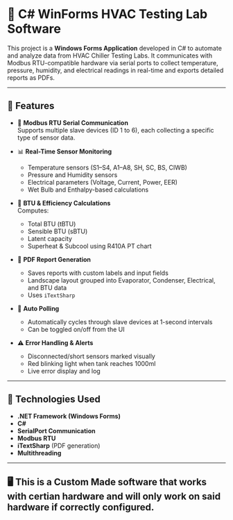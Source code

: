 # 🧪 C# WinForms HVAC Testing Lab Software

This project is a **Windows Forms Application** developed in C# to automate and analyze data from HVAC Chiller Testing Labs. It communicates with Modbus RTU-compatible hardware via serial ports to collect temperature, pressure, humidity, and electrical readings in real-time and exports detailed reports as PDFs.

---

## 🔧 Features

- 📡 **Modbus RTU Serial Communication**  
  Supports multiple slave devices (ID 1 to 6), each collecting a specific type of sensor data.

- 📊 **Real-Time Sensor Monitoring**  
  - Temperature sensors (S1–S4, A1–A8, SH, SC, BS, CIWB)
  - Pressure and Humidity sensors
  - Electrical parameters (Voltage, Current, Power, EER)
  - Wet Bulb and Enthalpy-based calculations

- 📐 **BTU & Efficiency Calculations**  
  Computes:
  - Total BTU (tBTU)
  - Sensible BTU (sBTU)
  - Latent capacity
  - Superheat & Subcool using R410A PT chart

- 🧾 **PDF Report Generation**  
  - Saves reports with custom labels and input fields
  - Landscape layout grouped into Evaporator, Condenser, Electrical, and BTU data
  - Uses `iTextSharp`

- 🔁 **Auto Polling**  
  - Automatically cycles through slave devices at 1-second intervals
  - Can be toggled on/off from the UI

- ⚠️ **Error Handling & Alerts**  
  - Disconnected/short sensors marked visually
  - Red blinking light when tank reaches 1000ml
  - Live error display and log

---

## 🧰 Technologies Used

- **.NET Framework (Windows Forms)**
- **C#**
- **SerialPort Communication**
- **Modbus RTU**
- **iTextSharp** (PDF generation)
- **Multithreading**

---

## 🖥️ This is a Custom Made software that works with certian hardware and will only work on said hardware if correctly configured.
